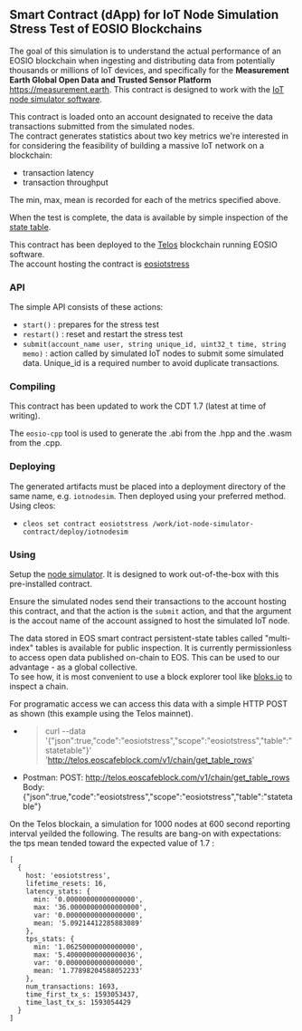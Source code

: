 ## Smart Contract (dApp) for IoT Node Simulation Stress Test of EOSIO Blockchains

The goal of this simulation is to understand the actual performance of an EOSIO blockchain when ingesting and distributing data
from potentially thousands or millions of IoT devices, and specifically for the **Measurement Earth Global Open Data and Trusted Sensor Platform**
https://measurement.earth.  This contract is designed to work with the [IoT node simulator software](https://github.com/EOSIoT/iot-node-simulator).

This contract is loaded onto an account designated to receive the data transactions submitted from the simulated nodes.  
The contract generates statistics about two key metrics we're interested in for considering the feasibility of building a massive IoT network on a blockchain:

* transaction latency
* transaction throughput

The min, max, mean is recorded for each of the metrics specified above.

When the test is complete, the data is available by simple inspection of the [state table](https://telos.bloks.io/account/eosiotstress?loadContract=true&tab=Tables&account=eosiotstress&scope=eosiotstress&limit=100&table=statetable).

This contract has been deployed to the [Telos](https://www.telos.net/) blockchain running EOSIO software.  
The account hosting the contract is [eosiotstress](https://telos.bloks.io/account/eosiotstress)

### API

The simple API consists of these actions:

* `start()` :  prepares for the stress test
* `restart()` : reset and restart the stress test
* `submit(account_name user, string unique_id, uint32_t time, string memo)` : action called by simulated IoT nodes to submit some simulated data.  Unique_id is a required number to avoid duplicate transactions.

### Compiling

This contract has been updated to work the CDT 1.7 (latest at time of writing).

The `eosio-cpp` tool is used to generate the .abi from the .hpp and the .wasm from the .cpp.  


### Deploying

The generated artifacts must be placed into a deployment directory of the same name, e.g. `iotnodesim`.  Then deployed using your preferred method.  Using cleos:
* `cleos set contract eosiotstress /work/iot-node-simulator-contract/deploy/iotnodesim`

### Using

Setup the [node simulator](https://github.com/EOSIoT/iot-node-simulator). It is designed to work out-of-the-box with this pre-installed contract. 

Ensure the simulated nodes send their transactions to the account hosting this contract, and that the action is the `submit` action, and that the argument is the accout name of the account assigned to host the simulated IoT node.

The data stored in EOS smart contract persistent-state tables called "multi-index" tables is available for public inspection.  It is currently permissionless to access open data published on-chain to EOS.  This can be used to our advantage - as a global collective.  
To see how, it is most convenient to use a block explorer tool like [bloks.io](https://telos.bloks.io/) to inspect a chain.

For programatic access we can access this data with a simple HTTP POST as shown (this example using the Telos mainnet).

* > curl --data '{"json":true,"code":"eosiotstress","scope":"eosiotstress","table":"statetable"}' 'http://telos.eoscafeblock.com/v1/chain/get_table_rows'
* Postman: POST: http://telos.eoscafeblock.com/v1/chain/get_table_rows  Body: {"json":true,"code":"eosiotstress","scope":"eosiotstress","table":"statetable"}

On the Telos blockain, a simulation for 1000 nodes at 600 second reporting interval yeilded the following.  The results are bang-on with expectations: the tps mean tended toward the expected value of 1.7 :

```
[
  {
    host: 'eosiotstress',
    lifetime_resets: 16,
    latency_stats: {
      min: '0.00000000000000000',
      max: '36.00000000000000000',
      var: '0.00000000000000000',
      mean: '5.09214412285883089'
    },
    tps_stats: {
      min: '1.06250000000000000',
      max: '5.40000000000000036',
      var: '0.00000000000000000',
      mean: '1.77898204588052233'
    },
    num_transactions: 1693,
    time_first_tx_s: 1593053437,
    time_last_tx_s: 1593054429
  }
]
```


